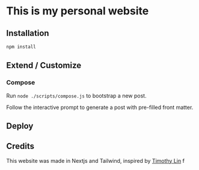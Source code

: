 # This is my personal website

## Installation

```bash
npm install
```

## Extend / Customize

### Compose

Run `node ./scripts/compose.js` to bootstrap a new post.

Follow the interactive prompt to generate a post with pre-filled front matter.

## Deploy

## Credits

This website was made in Nextjs and Tailwind, inspired by [Timothy Lin](https://www.timrlx.com) f
